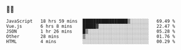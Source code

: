 ### 👨‍💻

<!--START_SECTION:waka-->
```text
JavaScript   18 hrs 59 mins  █████████████████▒░░░░░░░   69.49 % 
Vue.js       6 hrs 8 mins    █████▓░░░░░░░░░░░░░░░░░░░   22.47 % 
JSON         1 hr 26 mins    █▒░░░░░░░░░░░░░░░░░░░░░░░   05.28 % 
Other        28 mins         ▒░░░░░░░░░░░░░░░░░░░░░░░░   01.76 % 
HTML         4 mins          ░░░░░░░░░░░░░░░░░░░░░░░░░   00.29 % 
```
<!--END_SECTION:waka-->
